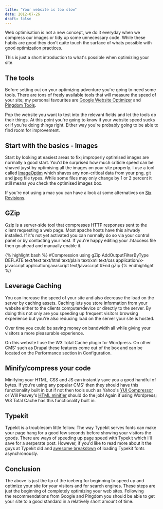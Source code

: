 ```yaml
---
title: "Your website is too slow"
date: 2012-07-26
draft: false
---
```


<p>Web optimisation is not a new concept, we do it everyday when we compress our images or tidy up some unnecessary code. While these habits are good they don't quite touch the surface of whats possible with good optimization practices. </p>
<p>This is just a short introduction to what's possible when optimizing your site.</p>

<h2>The tools</h2>
<p>Before setting out on your optimizing adventure you're going to need some tools. There are tons of freely available tools that will measure the speed of your site; my personal favourites are <a title="Google Website Optimizer" href="https://www.google.com/websiteoptimizer/" target="_blank">Google Website Optimizer</a> and <a title="Pingdom Tools" href="http://tools.pingdom.com/fpt/" target="_blank">Pingdom Tools</a>.</p>

<p>Pop the website you want to test into the relevant fields and let the tools do their things. At this point you're going to know if your website speed sucks or if you're doing things right. Either way you're probably going to be able to find room for improvement.</p>
<h2>Start with the basics - Images</h2>
<p>Start by looking at easiest areas to fix; improperly optimised images are normally a good start. You'd be surprised how much criticle speed can be shaved juyst by optimising all the images on your site properly. I use a tool called <a title="ImageOptim" href="http://imageoptim.com/" target="_blank">ImageOptim</a> which shaves any non-critical data from your png, git and jpeg file types. While some files may only change by 1 or 2 percent it still means you check the optimised images box.</p>

<p>If you're not using a mac you can have a look at some alternatives on <a href="http://sixrevisions.com/tools/8-excellent-tools-for-optimizing-your-images/" target="_blank">Six Revisions</a>.</p>
<h2>GZip</h2>
<p>Gzip is a server-side tool that compresses HTTP responses sent to the client requesting a web page. Most apache hosts have this alrwady installed. If it's not yet activated you can normally do so via your control panel or by contacting your host. If you're happy editing your .htaccess file then go ahead and manually enable it.</p>
{% highlight bash %}
#Compression using gZip
<ifmodule mod_deflate.c>
AddOutputFilterByType DEFLATE text/text text/html text/plain text/xml text/css application/x-javascript application/javascript text/javascript
</ifmodule>
#End gZip
{% endhighlight %}
<h2>Leverage Caching</h2>
<p>You can increase the speed of your site and also decrease the load on the server by caching assets. Caching lets you store information from your website either to the clients computer/device or directly to the server. By doing this not only are you speeding up frequent visitors browsing experience but you're also reducing load on the server your site is hosted.</p>

<p>Over time you could be saving money on bandwidth all while giving your visitors a more pleasurable experience.</p>

<p>On this website I use the W3 Total Cache plugin for Wordpress. On other CMS' such as Drupal these features come out of the box and can be located on the Performance section in Configuration.</p>
<h2>Minify/compress your code</h2>
<p>Minifying your HTML, CSS and JS can instantly save you a good handful of bytes. If you're using any popular CMS' then they should have this functionality built in but if not then tools such as Yahoo's <a title="YUI Compressor" href="http://developer.yahoo.com/yui/compressor/">YUI Compressor</a> or Will Peavey's <a title="HTML Minifier" href="http://www.willpeavy.com/minifier/">HTML minifier</a> should do the job! Again if using Wordpress; W3 Total Cache has this functionality built in.</p>
<h2>Typekit</h2>
<p>Typekit is a troublesom little fellow. The way Typekit serves fonts can make your page hang for a good few seconds before showing your visitors the goods. There are ways of speeding up page speed with Typekit which I'll save for a serperate post. However, if you'd like to read more about it the guys at Typekit did and <a title="Asynchronous Typekit" href="http://blog.typekit.com/2011/05/25/loading-typekit-fonts-asynchronously/">awesome breakdown</a> of loading Typekit fonts asynchronously.</p>
<h2>Conclusion</h2>
<p>The above is just the tip of the iceberg for beginning to speed up and optimize your site for your visitors and for search engines. These steps are just the beginning of completely optimizing your web sites. Following the recommendations from Google and Pingdom you should be able to get your site to a good standard in a relatively short amount of time.</p>
